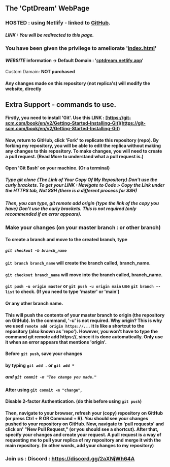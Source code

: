 ## The 'CptDream' WebPage
### **HOSTED** : using Netlify - linked to **[GitHub](https://github.com/Panos-Jr/CptDream)**. 
##### LINK : You will be redirected to this page.
### You have been given the privilege to ameliorate '[index.html](https://github.com/Panos-Jr/CptDream/blob/main/index.html)'  
#### ***WEBSITE*** information -> Default Domain : '[cptdream.netlify.app](https://cptdream.netlify.app)' 
Custom Damain: **NOT purchased**
#### Any changes made on this repository (not replica's) will modify the website, directly 

## Extra Support - commands to use.
#### Firstly, you need to install 'Git'. Use this LINK : [https://git-scm.com/book/en/v2/Getting-Started-Installing-Git](https://git-scm.com/book/en/v2/Getting-Started-Installing-Git)
#### Now, return to GitHub, click 'Fork' to replicate this repository (repo). By forking my repository, you will be able to edit the replica without making any changes to this repository. To make changes, you will need to create a pull request. (Read More to understand what a pull request is.)
#### Open 'Git Bash' on your machine. (Or a terminal)
##### Type **git clone {The Link of Your Copy Of My Repository}** Don't use the curly brackets. To get your LINK : Navigate to Code > Copy the Link under the HTTPS tab, Not SSH (there is a different process for SSH)
##### Then, you can type, **git remote add origin {type the link of the copy you have}** Don't use the curly brackets. This is not required (only recommended if an error appears).
### **Make your changes (on your master branch : or other branch)**
#### To create a branch and move to the created branch, type 
##### `git checkout -b branch_name`
#### `git branch branch_name` will create the branch called, **branch_name**.
#### `git checkout branch_name` will move into the branch called, **branch_name**.
#### `git push -u origin master` or `git push -u origin main` use `git branch --list` to check. (If you need to type 'master' or 'main')
#### Or any other branch name. 
#### This will push the contents of your master branch to origin (the repository on GitHub). In the command, '-u' is not required. Why origin? This is why we used `remote add origin https://...` it is like a shortcut to the repository (also known as **'repo'**). However, you won't have to type the command **git remote add https://**, since it is done automatically. Only use it when an error appears that mentions 'origin'.
#### Before `git push`, save your changes 

#### by typing `git add .` or `git add *`

##### and `git commit -m "The change you made."`


#### After using `git commit -m "change"`,
#### Disable 2-factor Authentication. (do this before using `git push`)
#### Then, navigate to your browser, refresh your (copy) repository on GitHub (or press Ctrl + R OR Command + R). You should see your changes pushed to your repository on GitHub. Now, navigate to 'pull requests' and click on' "New Pull Request," (or you should see a shortcut). After that, specify your changes and create your request. A pull request is a way of requesting me to pull your replica of my repository and merge it with the main repository. (In other words, add your changes to my repository)

### Join us : Discord : **https://discord.gg/2aXNjWh64A**



